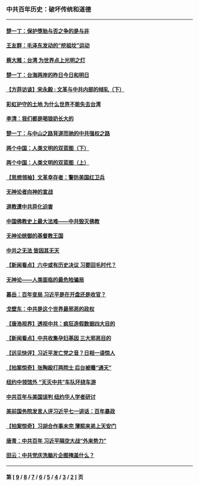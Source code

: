 ### 中共百年历史：破坏传统和道德
---
#### [楚一丁：保护堕胎与否之争的是与非](../../pages/nf1176114/n13815642.md?09240430) 
#### [王友群：毛泽东发动的“挖祖坟”运动](../../pages/nf1176114/n13723639.md?09240430) 
#### [蔡大雅：台湾 为世界点上光明之灯](../../pages/nf1176114/n13531530.md?09240430) 
#### [楚一丁：台海两岸的昨日今日和明日](../../pages/nf1176114/n13531468.md?09240430) 
#### [【方菲访谈】宋永毅 : 文革与中共内部的倾轧（下）](../../pages/nf1176114/n13486836.md?09240430) 
#### [彩虹护守的土地 为什么世界不能失去台湾](../../pages/nf1176114/n13476849.md?09240430) 
#### [李清：我们都是喝狼奶长大的](../../pages/nf1176114/n13471478.md?09240430) 
#### [楚一丁：与中山之路背道而驰的中共强权之路](../../pages/nf1176114/n13437270.md?09240430) 
#### [两个中国：人类文明的双蓝图（下）](../../pages/nf1176114/n13423132.md?09240430) 
#### [两个中国：人类文明的双蓝图（上）](../../pages/nf1176114/n13422687.md?09240430) 
#### [【思想领袖】文革幸存者：警防美国红卫兵](../../pages/nf1176114/n13339289.md?09240430) 
#### [无神论者向神的宣战](../../pages/nf1176114/n13281535.md?09240430) 
#### [道教遭中共异化迫害](../../pages/nf1176114/n13281463.md?09240430) 
#### [中国佛教史上最大法难——中共毁灭佛教](../../pages/nf1176114/n13281397.md?09240430) 
#### [无神论统御的基督教王国](../../pages/nf1176114/n13281280.md?09240430) 
#### [中共之无法 皆因其无天](../../pages/nf1176114/n13281088.md?09240430) 
#### [【新闻看点】六中或有历史决议 习要回毛时代？](../../pages/nf1176114/n13222895.md?09240430) 
#### [无神论——人类面临的最危险骗局](../../pages/nf1176114/n13196137.md?09240430) 
#### [慕岳：百年变局 习近平是在开盘还是收官？](../../pages/nf1176114/n13206516.md?09240430) 
#### [戈壁东：中共是这个世界最邪恶的政权](../../pages/nf1176114/n13085641.md?09240430) 
#### [【唐浩视界】透视中共：疯狂造假数据四大目的](../../pages/nf1176114/n13080590.md?09240430) 
#### [【新闻看点】中共收集孕妇基因 三大邪恶目的](../../pages/nf1176114/n13077182.md?09240430) 
#### [【远见快评】习近平发亡党之音？日相一语惊人](../../pages/nf1176114/n13074809.md?09240430) 
#### [【拍案惊奇】张陶殴打两院士 后台被曝“通天”](../../pages/nf1176114/n13070496.md?09240430) 
#### [纽约中领馆外 “天灭中共”车队环绕车游](../../pages/nf1176114/n13070693.md?09240430) 
#### [中共百年与美国误判 纽约华人学者研讨](../../pages/nf1176114/n13067969.md?09240430) 
#### [美前国务院发言人评习近平七一讲话：百年暴政](../../pages/nf1176114/n13066986.md?09240430) 
#### [【拍案惊奇】习胡合作事未完 薄熙来弟上天安门](../../pages/nf1176114/n13065867.md?09240430) 
#### [唐青：中共百年 习近平隔空大战“外来势力”](../../pages/nf1176114/n13065976.md?09240430) 
#### [田云：中共党庆洗脑片企图掩盖什么？](../../pages/nf1176114/n13064395.md?09240430) 

---
#### 第 [ [9](./9.md?09240430) / [8](./8.md?09240430) / [7](./7.md?09240430) / [6](./6.md?09240430) / [5](./5.md?09240430) / [4](./4.md?09240430) / [3](./3.md?09240430) / [2](./2.md?09240430) ] 页
